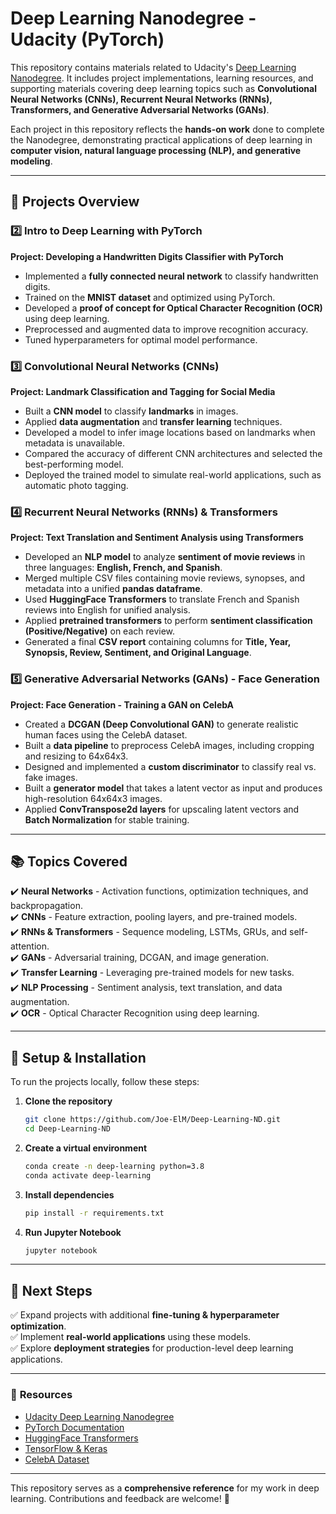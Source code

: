 # Deep Learning Nanodegree - Udacity (PyTorch)

This repository contains materials related to Udacity's [Deep Learning Nanodegree](https://www.udacity.com/course/deep-learning-nanodegree--nd101). It includes project implementations, learning resources, and supporting materials covering deep learning topics such as **Convolutional Neural Networks (CNNs), Recurrent Neural Networks (RNNs), Transformers, and Generative Adversarial Networks (GANs)**.

Each project in this repository reflects the **hands-on work** done to complete the Nanodegree, demonstrating practical applications of deep learning in **computer vision, natural language processing (NLP), and generative modeling**.

---

## 📌 **Projects Overview**

### **2️⃣ Intro to Deep Learning with PyTorch**  
**Project: Developing a Handwritten Digits Classifier with PyTorch**  
- Implemented a **fully connected neural network** to classify handwritten digits.
- Trained on the **MNIST dataset** and optimized using PyTorch.
- Developed a **proof of concept for Optical Character Recognition (OCR)** using deep learning.
- Preprocessed and augmented data to improve recognition accuracy.
- Tuned hyperparameters for optimal model performance.

### **3️⃣ Convolutional Neural Networks (CNNs)**  
**Project: Landmark Classification and Tagging for Social Media**  
- Built a **CNN model** to classify **landmarks** in images.
- Applied **data augmentation** and **transfer learning** techniques.
- Developed a model to infer image locations based on landmarks when metadata is unavailable.
- Compared the accuracy of different CNN architectures and selected the best-performing model.
- Deployed the trained model to simulate real-world applications, such as automatic photo tagging.

### **4️⃣ Recurrent Neural Networks (RNNs) & Transformers**  
**Project: Text Translation and Sentiment Analysis using Transformers**  
- Developed an **NLP model** to analyze **sentiment of movie reviews** in three languages: **English, French, and Spanish**.
- Merged multiple CSV files containing movie reviews, synopses, and metadata into a unified **pandas dataframe**.
- Used **HuggingFace Transformers** to translate French and Spanish reviews into English for unified analysis.
- Applied **pretrained transformers** to perform **sentiment classification (Positive/Negative)** on each review.
- Generated a final **CSV report** containing columns for **Title, Year, Synopsis, Review, Sentiment, and Original Language**.

### **5️⃣ Generative Adversarial Networks (GANs) - Face Generation**  
**Project: Face Generation - Training a GAN on CelebA**  
- Created a **DCGAN (Deep Convolutional GAN)** to generate realistic human faces using the CelebA dataset.
- Built a **data pipeline** to preprocess CelebA images, including cropping and resizing to 64x64x3.
- Designed and implemented a **custom discriminator** to classify real vs. fake images.
- Built a **generator model** that takes a latent vector as input and produces high-resolution 64x64x3 images.
- Applied **ConvTranspose2d layers** for upscaling latent vectors and **Batch Normalization** for stable training.

---

## 📚 **Topics Covered**
✔️ **Neural Networks** - Activation functions, optimization techniques, and backpropagation.  
✔️ **CNNs** - Feature extraction, pooling layers, and pre-trained models.  
✔️ **RNNs & Transformers** - Sequence modeling, LSTMs, GRUs, and self-attention.  
✔️ **GANs** - Adversarial training, DCGAN, and image generation.  
✔️ **Transfer Learning** - Leveraging pre-trained models for new tasks.  
✔️ **NLP Processing** - Sentiment analysis, text translation, and data augmentation.  
✔️ **OCR** - Optical Character Recognition using deep learning.  

---

## 🚀 **Setup & Installation**
To run the projects locally, follow these steps:

1. **Clone the repository**
   ```sh
   git clone https://github.com/Joe-ElM/Deep-Learning-ND.git
   cd Deep-Learning-ND
   ```

2. **Create a virtual environment**
   ```sh
   conda create -n deep-learning python=3.8
   conda activate deep-learning
   ```

3. **Install dependencies**
   ```sh
   pip install -r requirements.txt
   ```

4. **Run Jupyter Notebook**
   ```sh
   jupyter notebook
   ```

---

## 🎯 **Next Steps**
✅ Expand projects with additional **fine-tuning & hyperparameter optimization**.  
✅ Implement **real-world applications** using these models.  
✅ Explore **deployment strategies** for production-level deep learning applications.  

---

### 🔗 **Resources**
- [Udacity Deep Learning Nanodegree](https://www.udacity.com/course/deep-learning-nanodegree--nd101)
- [PyTorch Documentation](https://pytorch.org/docs/stable/index.html)
- [HuggingFace Transformers](https://huggingface.co/docs/transformers/index)
- [TensorFlow & Keras](https://www.tensorflow.org/)
- [CelebA Dataset](http://mmlab.ie.cuhk.edu.hk/projects/CelebA.html)

---

This repository serves as a **comprehensive reference** for my work in deep learning. Contributions and feedback are welcome! 🚀
